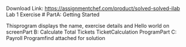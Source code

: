 Download Link: https://assignmentchef.com/product/solved-solved-ilab
<br>
Lab 1 Exercise # PartA: Getting Started

Thisprogram displays the name, exercise details and Hello world on screenPart B: Calculate Total Tickets TicketCalculation ProgramPart C: Payroll Programfind attached for solution